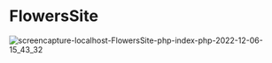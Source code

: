 # FlowersSite

![screencapture-localhost-FlowersSite-php-index-php-2022-12-06-15_43_32](https://user-images.githubusercontent.com/55109956/205916016-f1ef5c7f-f83f-4dc7-852c-f8f6ebb70bbe.png)
